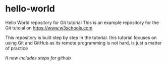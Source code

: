 # hello-world
Hello World repository for Git tutorial
This is an example repository for the Git tutoial on https://www.w3schools.com

This repository is built step by step in the tutorial.
this tutorial focuses on using Git and GitHub as its remote
programming is not hard, is just a matter of practice

*It now includes steps for github*
